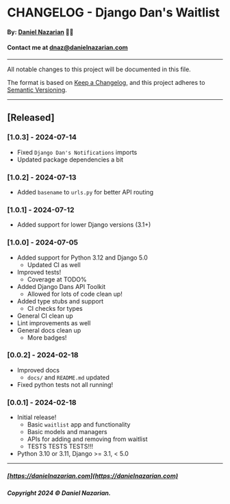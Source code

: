 # CHANGELOG - Django Dan's Waitlist
#### By: [Daniel Nazarian](https://danielnazarian) 🐧👹
#### Contact me at <dnaz@danielnazarian.com>

-------------------------------------------------------

All notable changes to this project will be documented in this file.

The format is based on [Keep a Changelog](https://keepachangelog.com/en/1.0.0/), and this project adheres to [Semantic Versioning](https://semver.org/spec/v2.0.0.html).

-------------------------------------------------------

## [Released]

### [1.0.3] - 2024-07-14
- Fixed `Django Dan's Notifications` imports
- Updated package dependencies a bit


### [1.0.2] - 2024-07-13
- Added `basename` to `urls.py` for better API routing


### [1.0.1] - 2024-07-12
- Added support for lower Django versions (3.1+)


### [1.0.0] - 2024-07-05
- Added support for Python 3.12 and Django 5.0
    - Updated CI as well
- Improved tests!
    - Coverage at TODO%
- Added Django Dans API Toolkit
    - Allowed for lots of code clean up!
- Added type stubs and support
    - CI checks for types
- General CI clean up
- Lint improvements as well
- General docs clean up
    - More badges!


### [0.0.2] - 2024-02-18
- Improved docs
    - `docs/` and `README.md` updated
- Fixed python tests not all running!


### [0.0.1] - 2024-02-18
- Initial release!
    - Basic `waitlist` app and functionality
    - Basic models and managers
    - APIs for adding and removing from waitlist
    - TESTS TESTS TESTS!!!
- Python 3.10 or 3.11, Django >= 3.1, < 5.0

-------------------------------------------------------

##### [https://danielnazarian.com](https://danielnazarian.com)

##### Copyright 2024 © Daniel Nazarian.
